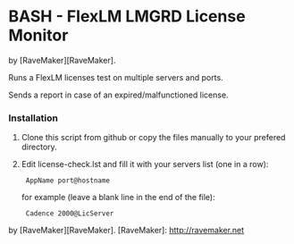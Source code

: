 BASH - FlexLM LMGRD License Monitor
===================================
by [RaveMaker][RaveMaker].

Runs a FlexLM licenses test on multiple servers and ports.

Sends a report in case of an expired/malfunctioned license.

### Installation

1. Clone this script from github or copy the files manually to your prefered directory.

2. Edit license-check.lst and fill it with your servers list (one in a row):

        AppName port@hostname

    for example (leave a blank line in the end of the file):

        Cadence 2000@LicServer
        
by [RaveMaker][RaveMaker].
[RaveMaker]: http://ravemaker.net
